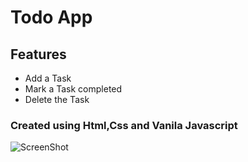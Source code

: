 # Todo App

## Features

- Add a Task
- Mark a Task completed
- Delete the Task

### Created using Html,Css and Vanila Javascript

![ScreenShot]('https://github.com/kartikeydixit/TodoApp/blob/main/todolist_1.png?raw=true')
